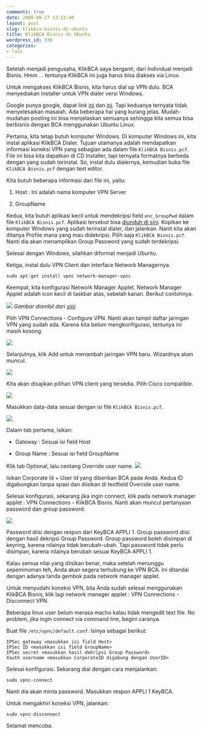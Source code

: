 ```yaml
---
comments: true
date: 2008-08-27 13:12:48
layout: post
slug: klikbca-bisnis-di-ubuntu
title: KlikBCA Bisnis di Ubuntu
wordpress_id: 338
categories:
- lain
---
```


Setelah menjadi pengusaha, KlikBCA saya berganti, dari Individual menjadi Bisnis. Hmm ... tentunya KlikBCA ini juga harus bisa diakses via Linux. 

Untuk mengakses KlikBCA Bisnis, kita harus dial up VPN dulu. BCA menyediakan installer untuk VPN dialer versi Windows. 

Google punya google, dapat link [ini](http://blogindra.sanjaya.org/2007/01/menggunakan-klikbca-bisnis-di-ubuntu.html) dan [ini](http://linux.or.id/node/1418). Tapi keduanya ternyata tidak menyelesaikan masalah. Ada beberapa hal yang kurang jelas. Mudah-mudahan posting ini bisa menjelaskan semuanya sehingga kita semua bisa berbisnis dengan BCA menggunakan Ubuntu Linux. 



Pertama, kita tetap butuh komputer Windows. Di komputer Windows ini, kita instal aplikasi KlikBCA Dialer. Tujuan utamanya adalah mendapatkan informasi koneksi VPN yang sebagian ada dalam file `KlikBCA Bisnis.pcf`. File ini bisa kita dapatkan di CD Installer, tapi ternyata formatnya berbeda dengan yang sudah terinstal. So, instal dulu dialernya, kemudian buka file `KlikBCA Bisnis.pcf` dengan text editor. 

Kita butuh beberapa informasi dari file ini, yaitu: 



	
  1. Host : Ini adalah nama komputer VPN Server

	
  2. GroupName



Kedua, kita butuh aplikasi kecil untuk mendekripsi field `enc_GroupPwd` dalam file `KlikBCA Bisnis.pcf`. Aplikasi tersebut bisa [diunduh di sini](http://newgre.net/passwordrevealer). Kopikan ke komputer Windows yang sudah terinstal dialer, dan jalankan. Nanti kita akan ditanya Profile mana yang mau didekripsi. Pilih saja `KlikBCA Bisnis.pcf`. Nanti dia akan menampilkan Group Password yang sudah terdekripsi. 

Selesai dengan Windows, silahkan diformat menjadi Ubuntu. 

Ketiga, instal dulu VPN Client dan interface Network Managernya. 

    
    sudo apt-get install vpnc network-manager-vpnc







Keempat, kita konfigurasi Network Manager Applet. Network Manager Applet adalah icon kecil di taskbar atas, sebelah kanan. Berikut contohnya. 

[![ ](/images/uploads/2008/08/netman-applet.png)](/images/uploads/2008/08/netman-applet.png)
_Gambar diambil dari [sini](http://www.gnome.org/projects/NetworkManager/)_. 

Pilih VPN Connections - Configure VPN. Nanti akan tampil daftar jaringan VPN yang sudah ada. Karena kita belum mengkonfigurasi, tentunya ini masih kosong. 

[![ ](/images/uploads/2008/08/add-vpn.png)](/images/uploads/2008/08/add-vpn.png)

Selanjutnya, klik Add untuk menambah jaringan VPN baru. Wizardnya akan muncul. 

[![ ](/images/uploads/2008/08/01-create-vpn.png)](/images/uploads/2008/08/01-create-vpn.png)

Kita akan disajikan pilihan VPN client yang tersedia. Pilih Cisco compatible. 

[![ ](/images/uploads/2008/08/02-choose-protocol.png)](/images/uploads/2008/08/02-choose-protocol.png)

Masukkan data-data sesuai dengan isi file `KlikBCA Bisnis.pcf`. 

[![ ](/images/uploads/2008/08/02a-gateway.png)](/images/uploads/2008/08/02a-gateway.png)

Dalam tab pertama, isikan: 



	
  * Gateway : Sesuai isi field Host

	
  * Group Name : Sesuai isi field GroupName







Klik tab Optional, lalu centang Override user name. 
[![ ](/images/uploads/2008/08/02b-username.png)](/images/uploads/2008/08/02b-username.png)

Isikan Corporate Id + User Id yang diberikan BCA pada Anda. Kedua ID digabungkan tanpa spasi dan diisikan di textfield Override user name. 

Selesai konfigurasi, sekarang jika ingin connect, klik pada network manager applet : VPN Connections - KlikBCA Bisnis. Nanti akan muncul pertanyaan password dan group password. 

[![ ](/images/uploads/2008/08/04-authenticate-vpn.png)](/images/uploads/2008/08/04-authenticate-vpn.png)

Password diisi dengan respon dari KeyBCA APPLI 1. Group password diisi dengan hasil dekripsi Group Password. Group password boleh disimpan di keyring, karena nilainya tidak berubah-ubah. Tapi password tidak perlu disimpan, karena nilainya berubah sesuai KeyBCA APPLI 1.

Kalau semua nilai yang diisikan benar, maka setelah menunggu sepeminuman teh, Anda akan segera terhubung ke VPN BCA. Ini ditandai dengan adanya tanda gembok pada network manager applet.

Untuk menyudahi koneksi VPN, bila Anda sudah selesai menggunakan KlikBCA Bisnis, klik lagi network manager applet : VPN Connections - Disconnect VPN. 

Beberapa linux user belum merasa macho kalau tidak mengedit text file. No problem, jika ingin connect via command line, begini caranya. 

Buat file `/etc/vpnc/default.conf`. Isinya sebagai berikut: 

    
    
    IPSec gateway <masukkan isi field Host>
    IPSec ID <masukkan isi field GroupName>
    IPSec secret <masukkan hasil dekripsi Group Password>
    Xauth username <masukkan CorporateID digabung dengan UserID>
    







Selesai konfigurasi. Sekarang dial dengan cara menjalankan: 

    
    sudo vpnc-connect





Nanti dia akan minta password. Masukkan respon APPLI 1 KeyBCA. 

Untuk mengakhiri koneksi VPN, jalankan: 

    
    sudo vpnc-disconnect





Selamat mencoba.
